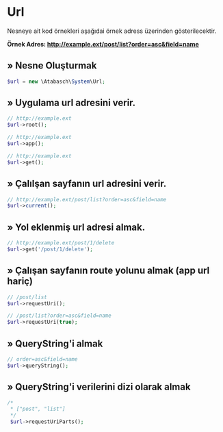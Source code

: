 # Url

Nesneye ait kod örnekleri aşağıdai örnek adress üzerinden gösterilecektir.

**Örnek Adres: http://example.ext/post/list?order=asc&field=name**

## » Nesne Oluşturmak
```php
$url = new \Atabasch\System\Url;
```

## » Uygulama url adresini verir.
```php
// http://example.ext
$url->root();

// http://example.ext
$url->app();

// http://example.ext
$url->get();
```

## » Çalılşan sayfanın url adresini verir.
```php
// http://example.ext/post/list?order=asc&field=name
$url->current();
```



## » Yol eklenmiş url adresi almak.
```php
// http://example.ext/post/1/delete
$url->get('/post/1/delete');
```




## » Çalışan sayfanın route yolunu almak (app url hariç)
```php
// /post/list
$url->requestUri();

// /post/list?order=asc&field=name
$url->requestUri(true);
```


## » QueryString'i almak
```php
// order=asc&field=name
$url->queryString();
```


## » QueryString'i verilerini dizi olarak almak
```php
/*
 * ["post", "list"] 
 */
 $url->requestUriParts();
```







